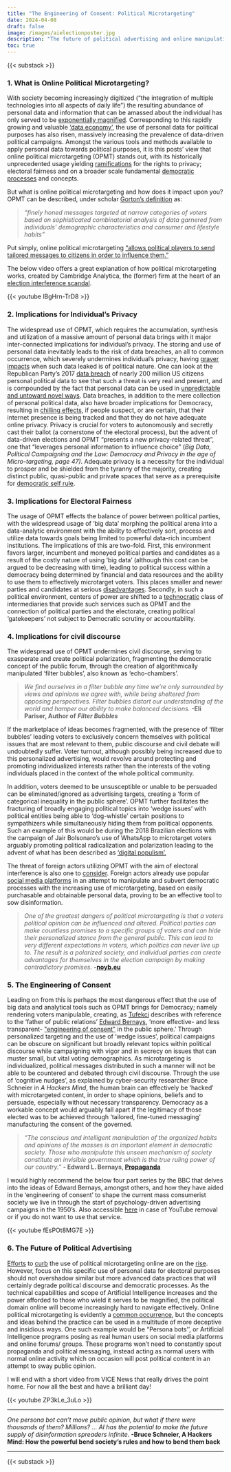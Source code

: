 ```yaml
---
title: "The Engineering of Consent: Political Microtargeting"
date: 2024-04-08
draft: false
image: /images/aielectionposter.jpg
description: "The future of political advertising and online manipulation."
toc: true
---
```


{{< substack >}}

### 1. What is Online Political Microtargeting?

With society becoming increasingly digitized (“the integration of multiple technologies into all aspects of daily life”) the resulting abundance of personal data and information that can be amassed about the individual has only served to be [exponentially magnified](https://firstmonday.org/ojs/index.php/fm/article/view/4991). Corresponding to this rapidly growing and valuable [‘data economy’](https://www.weforum.org/agenda/2017/09/the-value-of-data/), the use of personal data for political purposes has also risen, massively increasing the prevalence of data-driven political campaigns. Amongst the various tools and methods available to apply personal data towards political purposes, it is this posts’ view that online political microtargeting (OPMT) stands out, with its historically unprecedented usage yielding [ramifications](https://www.tandfonline.com/doi/full/10.1080/07393148.2015.1125119) for the rights to privacy; electoral fairness and on a broader scale fundamental [democratic processes](https://policyreview.info/data-driven-elections) and concepts.

But what is online political microtargeting and how does it impact upon you? OPMT can be described, under scholar [Gorton’s definition](https://www.tandfonline.com/doi/full/10.1080/07393148.2015.1125119) as:

> _“finely honed messages targeted at narrow categories of voters based on sophisticated combinatorial analysis of data garnered from individuals’ demographic characteristics and consumer and lifestyle habits”_

Put simply, online political microtargeting [“allows political players to send tailored messages to citizens in order to influence them.”](https://www.uva.nl/en/shared-content/faculteiten/en/faculteit-der-maatschappij-en-gedragswetenschappen/news/2020/07/microtargeting.html)

The below video offers a great explanation of how political microtargeting works, created by Cambridge Analytica, the (former) firm at the heart of an [election interference scandal](https://www.theguardian.com/news/series/cambridge-analytica-files).

{{< youtube lBgHrn-TrD8 >}}

### 2. Implications for Individual’s Privacy

The widespread use of OPMT, which requires the accumulation, synthesis and utilization of a massive amount of personal data brings with it major inter-connected implications for individual’s privacy. The storing and use of personal data inevitably leads to the risk of data breaches, an all to common occurrence, which severely undermines individual’s privacy, having [graver impacts](https://cdn.ttc.io/s/tacticaltech.org/Personal-Data-Political-Persuasion-How-it-works_print-friendly.pdf) when such data leaked is of political nature. One can look at the Republican Party’s 2017 [data breach](https://thehill.com/policy/cybersecurity/338383-data-on-198-million-us-voters-left-exposed-to-the-internet-by-rnc-data) of nearly 200 million US citizens personal political data to see that such a threat is very real and present, and is compounded by the fact that personal data can be used in [unpredictable and untoward novel ways](http://doi.org/10.18352/ulr.420). Data breaches, in addition to the mere collection of personal political data, also have broader implications for Democracy, resulting in [chilling effects](https://ssrn.com/abstract=2654213), if people suspect, or are certain, that their internet presence is being tracked and that they do not have adequate online privacy. Privacy is crucial for voters to autonomously and secretly cast their ballot (a cornerstone of the electoral process), but the advent of data-driven elections and OPMT “presents a new privacy-related threat”, one that “leverages personal information to influence choice” (_Big Data, Political Campaigning and the Law: Democracy and Privacy in the age of Micro-targeting, page 47)_. Adequate privacy is a necessity for the individual to prosper and be shielded from the tyranny of the majority, creating distinct public, quasi-public and private spaces that serve as a prerequisite for [democratic self rule](https://paulschwartz.net/wp-content/uploads/2019/01/VAND-SCHWARTZ.pdf).

### 3. Implications for Electoral Fairness

The usage of OPMT effects the balance of power between political parties, with the widespread usage of ‘big data’ morphing the political arena into a data-analytic environment with the ability to effectively sort, process and utilize data towards goals being limited to powerful data-rich incumbent institutions. The implications of this are two-fold. First, this environment favors larger, incumbent and moneyed political parties and candidates as a result of the costly nature of using ‘big data’ (although this cost can be argued to be decreasing with time), leading to political success within a democracy being determined by financial and data resources and the ability to use them to effectively microtarget voters. This places smaller and newer parties and candidates at serious [disadvantages](https://scholar.harvard.edu/files/todd_rogers/files/political_campaigns_and_big_data_0.pdf). Secondly, in such a political environment, centers of power are shifted to a [technocratic](https://utrechtlawreview.org/articles/10.18352/ulr.420) class of intermediaries that provide such services such as OPMT and the connection of political parties and the electorate, creating political ‘gatekeepers’ not subject to Democratic scrutiny or accountability.

### 4. Implications for civil discourse

The widespread use of OPMT undermines civil discourse, serving to exasperate and create political polarization, fragmenting the democratic concept of the public forum, through the creation of algorithmically manipulated ‘filter bubbles’, also known as ‘echo-chambers’.

> _We find ourselves in a filter bubble any time we’re only surrounded by views and opinions we agree with, while being sheltered from opposing perspectives. Filter bubbles distort our understanding of the world and hamper our ability to make balanced decisions._ **\-Eli Pariser, Author of** _**Filter Bubbles**_

If the marketplace of ideas becomes fragmented, with the presence of ‘filter bubbles’ leading voters to exclusively concern themselves with political issues that are most relevant to them, public discourse and civil debate will undoubtedly suffer. Voter turnout, although possibly being increased due to this personalized advertising, would revolve around protecting and promoting individualized interests rather than the interests of the voting individuals placed in the context of the whole political community.

In addition, voters deemed to be unsusceptible or unable to be persuaded can be eliminated/ignored as advertising targets, creating a ‘form of categorical inequality in the public sphere’. OPMT further facilitates the fracturing of broadly engaging political topics into ‘wedge issues’ with political entities being able to ‘dog-whistle’ certain positions to sympathizers while simultaneously hiding them from political opponents. Such an example of this would be during the 2018 Brazilian elections with the campaign of Jair Bolsonaro’s use of WhatsApp to microtarget voters arguably promoting political radicalization and polarization leading to the advent of what has been described as [‘digital populism’.](https://www.researchgate.net/publication/338719508_WhatsApp_and_political_instability_in_Brazil_targeted_messages_and_political_radicalisation)

The threat of foreign actors utilizing OPMT with the aim of electoral interference is also one to [consider](https://www.ivir.nl/publicaties/download/MaastrichtJournalofEuropeanandComparativeLaw_2021_6.pdf). Foreign actors already use popular [social media platforms](https://demtech.oii.ox.ac.uk/wp-content/uploads/sites/12/2019/09/CyberTroop-Report19.pdf) in an attempt to manipulate and subvert democratic processes with the increasing use of microtargeting, based on easily purchasable and obtainable personal data, proving to be an effective tool to sow disinformation.

> _One of the greatest dangers of political microtargeting is that a voters political opinion can be influenced and altered. Political parties can make countless promises to a specific groups of voters and can hide their personalized stance from the general public. This can lead to very different expectations in voters, which politics can never live up to. The result is a polarized society, and individual parties can create advantages for themselves in the election campaign by making contradictory promises._ **\-[noyb.eu](https://noyb.eu/en/political-microtargeting-facebook-election-promise-just-you)**

### 5. The Engineering of Consent

Leading on from this is perhaps the most dangerous effect that the use of big data and analytical tools such as OPMT brings for Democracy; namely rendering voters manipulable, creating, as [Tufekci](https://firstmonday.org/ojs/index.php/fm/article/view/4901) describes with reference to the ‘father of public relations’ [Edward Bernays](https://archive.nytimes.com/www.nytimes.com/books/98/08/16/specials/bernays-obit.html), ‘more effective- and less transparent- ["engineering of consent"](http://www.fraw.org.uk/data/politics/bernays_1947.pdf) in the public sphere.’ Through personalized targeting and the use of ‘wedge issues’, political campaigns can be obscure on significant but broadly relevant topics within political discourse while campaigning with vigor and in secrecy on issues that can muster small, but vital voting demographics. As microtargeting is individualized, political messages distributed in such a manner will not be able to be countered and debated through civil discourse. Through the use of ‘cognitive nudges’, as explained by cyber-security researcher Bruce Schneier in _A Hackers Mind_, the human brain can effectively be ‘hacked’ with microtargeted content, in order to shape opinions, beliefs and to persuade, especially without necessary transparency. Democracy as a workable concept would arguably fall apart if the legitimacy of those elected was to be achieved through ‘tailored, fine-tuned messaging’ manufacturing the consent of the governed.

> _“The conscious and intelligent manipulation of the organized habits and opinions of the masses is an important element in democratic society. Those who manipulate this unseen mechanism of society constitute an invisible government which is the true ruling power of our country.”_ **\- Edward L. Bernays, [Propaganda](https://archive.org/details/in.ernet.dli.2015.275553/mode/2up)**

I would highly recommend the below four part series by the BBC that delves into the ideas of Edward Bernays, amongst others, and how they have aided in the ‘engineering of consent’ to shape the current mass consumerist society we live in through the start of psychology-driven advertising campaigns in the 1950’s. Also accessible [here](https://thoughtmaybe.com/the-century-of-the-self/) in case of YouTube removal or if you do not want to use that service.

{{< youtube fEsPOt8MG7E >}}

### 6. The Future of Political Advertising

[Efforts](https://www.congress.gov/bill/117th-congress/house-bill/4955) to [curb](https://edps.europa.eu/data-protection/our-work/publications/opinions/edps-opinion-proposal-regulation-transparency-and_en) the use of political microtargeting online are on the [rise](https://edri.org/our-work/whoreallytargetsyou-political-microtargeting-cant-be-ignored-by-the-dsa/). However, focus on this specific use of personal data for electoral purposes should not overshadow similar but more advanced data practices that will certainly degrade political discourse and democratic processes. As the technical capabilities and scope of Artificial Intelligence increases and the power afforded to those who wield it serves to be magnified, the political domain online will become increasingly hard to navigate effectively. Online political microtargeting is evidently a [common occurrence](https://noyb.eu/en/political-microtargeting-facebook-election-promise-just-you), but the concepts and ideas behind the practice can be used in a multitude of more deceptive and insidious ways. One such example would be “Persona bots’’, or Artificial Intelligence programs posing as real human users on social media platforms and online forums/ groups. These programs won’t need to constantly spout propaganda and political messaging, instead acting as normal users with normal online activity which on occasion will post political content in an attempt to sway public opinion.

I will end with a short video from VICE News that really drives the point home. For now all the best and have a brilliant day!

{{< youtube ZP3kLe_3uLo >}}

* * *

_One persona bot can’t move public opinion, but what if there were thousands of them? Millions? … AI has the potential to make the future supply of disinformation spreaders infinite._ **\-Bruce Schneier, A Hackers Mind: How the powerful bend society’s rules and how to bend them back**

* * *

{{< substack >}}